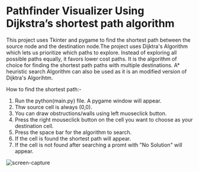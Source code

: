 # Pathfinder Visualizer Using Dijkstra’s shortest path algorithm

This project uses Tkinter and pygame to find the shortest path between the source node and the destination node.The project uses Dijktra's Algorithm which lets us prioritize which paths to explore. Instead of exploring all possible paths equally, it favors lower cost paths. It is the algorithm of choice for finding the shortest path paths with multiple destinations. A* heuristic search Algorithm can also be used as it is an modified version of Dijktra's Algorihtm.

How to find the shortest path:-

1. Run the python(main.py) file. A pygame window will appear.
2. Thw source cell is always (0,0).
3. You can draw obstructions/walls using left muoseclick button.
4. Press the right mouseclick button on the cell you want to choose as your destination cell.
5. Press the space bar for the algorithm to search.
6. If the cell is found the shortest path will appear.
7. If the cell is not found after searching a promt with "No Solution" will appear.


![screen-capture](https://user-images.githubusercontent.com/61287615/180188717-3444c02d-57a0-4505-9d7c-10f536a11208.gif)
